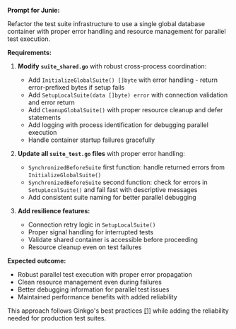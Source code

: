 **Prompt for Junie:**

Refactor the test suite infrastructure to use a single global database container with proper error handling and resource management for parallel test execution.

**Requirements:**

1. **Modify `suite_shared.go`** with robust cross-process coordination:
    - Add `InitializeGlobalSuite() []byte` with error handling - return error-prefixed bytes if setup fails
    - Add `SetupLocalSuite(data []byte) error` with connection validation and error return
    - Add `CleanupGlobalSuite()` with proper resource cleanup and defer statements
    - Add logging with process identification for debugging parallel execution
    - Handle container startup failures gracefully

2. **Update all `suite_test.go` files** with proper error handling:
    - `SynchronizedBeforeSuite` first function: handle returned errors from `InitializeGlobalSuite()`
    - `SynchronizedBeforeSuite` second function: check for errors in `SetupLocalSuite()` and fail fast with descriptive messages
    - Add consistent suite naming for better parallel debugging

3. **Add resilience features:**
    - Connection retry logic in `SetupLocalSuite()`
    - Proper signal handling for interrupted tests
    - Validate shared container is accessible before proceeding
    - Resource cleanup even on test failures

**Expected outcome:**
- Robust parallel test execution with proper error propagation
- Clean resource management even during failures
- Better debugging information for parallel test issues
- Maintained performance benefits with added reliability

This approach follows Ginkgo's best practices [[1]](https://onsi.github.io/ginkgo/) while adding the reliability needed for production test suites.